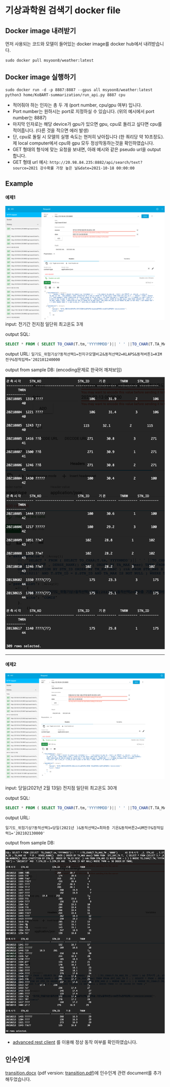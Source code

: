# 기상과학원 검색기 docker file


## Docker image 내려받기
먼저 사용되는 코드와 모델이 들어있는 docker image를 docker hub에서 내려받습니다.
```
sudo docker pull msyoon8/weather:latest
```
## Docker image 실행하기

```
sudo docker run -d -p 8887:8887 --gpus all msyoon8/weather:latest python3 home/KoBART-summarization/run_api.py 8887 cpu
```
- 적어줘야 하는 인자는 총 두 개 (port number, cpu/gpu 여부) 입니다.
- Port number는 원하시는 port로 지정하실 수 있습니다. (위의 예시에서 port number는 8887)
- 마지막 인자로는 해당 device가 gpu가 있으면 gpu, cpu로 돌리고 싶다면 cpu를 적어줍니다. (다른 것을 적으면 에러 발생)
- 단, cpu로 돌릴 시 모델의 실행 속도는 현저히 낮아집니다 (한 쿼리당 약 10초정도). 제 local computer에서 cpu와 gpu 모두 정상작동하는것을 확인하였습니다.
- GET 형태의 형식에 맞는 요청을 보내면, 아래 예시와 같은 pseudo url을 output합니다.
- GET 형태 url 예시: `http://20.98.84.235:8882/api/search/text?source=2021 강수확률 가장 높은 날&date=2021-10-18 00:00:00`
## Example

#### 예제1

![ex1](./ex1.png)
input: 전기간 전지점 일단위 최고온도 3개

output SQL: 

```sql
SELECT * FROM ( SELECT TO_CHAR(T.tm,'YYYYMMDD')|| ' ' ||TO_CHAR(T.TA_MAX_TM ,'0000') AS 관측시각 ,S. STN_KO , S.STN_ID , TA_MAX AS 기온 , ROW_NUMBER() OVER (PARTITION BY T.STN_ID ORDER BY TA_MAX desc) TNRW FROM SFC_DAY_TA T , ( SELECT * FROM ( SELECT S.* ,ROW_NUMBER() OVER (PARTITION BY STN_ID ORDER BY TM_ED DESC ) rnk FROM STN_AWS S ) WHERE RNK = 1 ) S WHERE 1=1 AND T.STN_ID = S.STN_ID AND TA_MAX IS NOT NULL ) M , (SELECT STN_ID , DENSE_RANK() OVER ( ORDER BY TA_MAX desc) TMRN FROM (SELECT TM , STN_ID , TA_MAX, RANK() OVER ( PARTITION BY STN_ID ORDER BY TA_MAX desc) TRN FROM SFC_DAY_TA DT WHERE TA_MAX IS NOT NULL ) SDT WHERE TRN = 1 ) SDT2 WHERE TNRW <= 3 AND M.STN_ID = SDT2.STN_ID ORDER BY TMRN ;
```

output URL: `일기도_위험기상?동적선택1=전지구모델비교&동적선택2=KLAPS&동적버튼1=KIM전구&정적입력='202101240000`

output from sample DB: (encoding문제로 한국어 깨져보임)

![out1](./out1.png)



-----------------

#### 예제2


![ex2](./ex2.png)

input: 당일(2021년 2월 13일) 전지점 일단위 최고온도 30개

output SQL: 

``` SQL
SELECT * FROM ( SELECT TO_CHAR(T.tm,'YYYYMMDD')|| ' ' ||TO_CHAR(T.TA_MAX_TM ,'0000') AS 관측시각 ,S. STN_KO , S.STN_ID , TA_MAX AS 기온 , DENSE_RANK() OVER ( ORDER BY TA_MAX desc) TNRW FROM SFC_DAY_TA T , ( SELECT * FROM ( SELECT S.* ,ROW_NUMBER() OVER (PARTITION BY STN_ID ORDER BY TM_ED DESC ) rnk FROM STN_AWS S ) WHERE RNK = 1 ) S WHERE TO_CHAR(T.TM,'YYYYMMDD') = '20210213' AND T.STN_ID = S.STN_ID AND TA_MAX IS NOT NULL ) WHERE TNRW <= 30 ORDER BY TNRW;
```

output URL: 

`일기도_위험기상?동적선택1=당일(2021년 )&동적선택2=최하층 기온&동적버튼2=UM전구&정적입력1='202102130000'`

output from sample DB:

![out2](./out2.png)


- [advanced rest client](https://chrome.google.com/webstore/detail/advanced-rest-client/hgmloofddffdnphfgcellkdfbfbjeloo/related) 를 이용해 정상 동작 여부를 확인하였습니다.

## 인수인계

 [transition.docx](transition.docx) (pdf version: [transition.pdf](transition.pdf))에 인수인계 관련 document를 추가해두었습니다.

